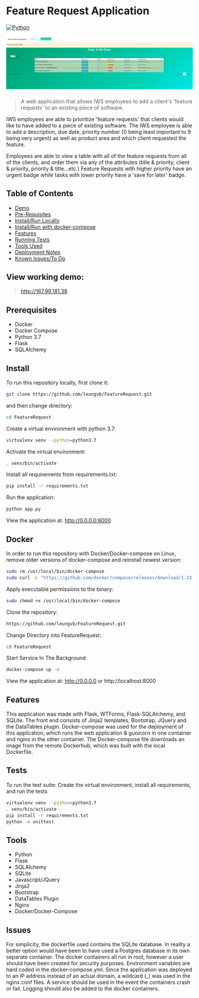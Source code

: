 # Feature Request Application
[![Python](https://img.shields.io/badge/python-3.7-blue.svg?style=flat-square)](https://www.python.org/downloads/release/python-373/)


![Sample App Image](./static/images/homepage.jpg)

> A web application that allows IWS employees to add a client's 'feature requests' to an existing piece of software.

 IWS employees are able to prioritize 'feature requests' that clients would like to have added to a piece of existing software.
 The IWS employee is able to add a description, due date, priority number (0 being least important to 9 being very urgent) as well as
 product area and which client requested the feature.

 Employees are able to view a table with all of the feature requests from all of the clients, and order them via any of the attributes (title & priority, client & priority, priority & title...etc.)
 Feature Requests with higher priority have an urgent badge while tasks with lower priority have a 'save for later' badge.

 ## Table of Contents
- [Demo](#demo)
- [Pre-Requisites](#prerequisites)
- [Install/Run Locally](#install)
- [Install/Run with docker-compose](#Docker)
- [Features](#features)
- [Running Tests](#tests)
- [Tools Used](#tools)
- [Deployment Notes](#deployment)
- [Known Issues/To Do](#issues)


## View working demo:

> http://167.99.181.38


## Prerequisites

- Docker
- Docker Compose
- Python 3.7
- Flask
- SQLAlchemy

## Install

To run this repository locally, first clone it:
```sh
git clone https://github.com/leungvb/FeatureRequest.git
```
and then change directory:
```sh
cd FeatureRequest
```
Create a virtual environment with python 3.7:
```sh
virtualenv venv --python=python3.7
```
Activate the virtual environment:
```sh
. venv/bin/activate
```
Install all requirements from requirements.txt:
```sh
pip install -r requirements.txt
```
Run the application:
```sh
python app.py
```
View the application at:
http://0.0.0.0:8000

## Docker


In order to run this repository with Docker/Docker-compose on Linux, remove older versions of docker-compose and reinstall newest version:
```sh
sudo rm /usr/local/bin/docker-compose
sudo curl -L "https://github.com/docker/compose/releases/download/1.23.2/docker-compose-$(uname -s)-$(uname -m)" -o /usr/local/bin/docker-compose
```
Apply executable permissions to the binary:
```sh
sudo chmod +x /usr/local/bin/docker-compose
```
Clone the repository:
```sh
https://github.com/leungvb/FeatureRequest.git
```
Change Directory into FeatureRequest:
```sh
cd FeatureRequest
```
Start Service In The Background:
```sh
docker-compose up -d
```
View the application at:
http://0.0.0.0 or http://localhost:8000

## Features

This application was made with Flask, WTForms, Flask-SQLAlchemy, and SQLite. The front end consists of Jinja2 templates, Bootstrap, JQuery and the DataTables plugin.
Docker-compose was used for the deployment of this application, which runs the web application & gunicorn in one container and nginx in the other container. The Docker-compose file downloads
an image from the remote Dockerhub, which was built with the local Dockerfile.

## Tests

To run the test suite:
Create the virtual environment, install all requirements, and run the tests
```sh
virtualenv venv --python=python3.7
. venv/bin/activate
pip install -r requirements.txt
python -m unittest
```
## Tools
- Python
- Flask
- SQLAlchemy
- SQLite
- Javascript/JQuery
- Jinja2
- Bootstrap
- DataTables Plugin
- Nginx
- Docker/Docker-Compose

## Issues
For simplicity, the dockerfile used contains the SQLite database. In reality a better option would have been to have used a Postgres database in its own separate container.
The docker containers all run in root, however a user should have been created for security purposes. Environment variables are hard coded in the docker-compose.yml.
Since the application was deployed to an IP address instead of an actual domain, a wildcard (_) was used in the nginx.conf files. A service should be used in the event the containers crash
or fail. Logging should also be added to the docker containers.

